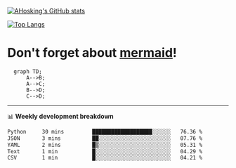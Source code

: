 [![AHosking's GitHub stats](https://github-readme-stats.vercel.app/api?username=ahosking&count_private=true&show_icons=true&theme=onedark&hide_rank=true&include_all_commits=true)](https://github.com/ahosking)

[![Top Langs](https://github-readme-stats.vercel.app/api/top-langs/?username=ahosking&layout=compact&theme=onedark)](https://github.com/ahosking)


# Don't forget about [mermaid](https://github.blog/2022-02-14-include-diagrams-markdown-files-mermaid/)!

```mermaid
  graph TD;
      A-->B;
      A-->C;
      B-->D;
      C-->D;
```
-------

📊 **Weekly development breakdown**

<!--START_SECTION:waka-->

```txt
Python     30 mins         ███████████████████░░░░░░   76.36 %
JSON       3 mins          ██░░░░░░░░░░░░░░░░░░░░░░░   07.76 %
YAML       2 mins          █▒░░░░░░░░░░░░░░░░░░░░░░░   05.31 %
Text       1 min           █░░░░░░░░░░░░░░░░░░░░░░░░   04.29 %
CSV        1 min           █░░░░░░░░░░░░░░░░░░░░░░░░   04.21 %
```

<!--END_SECTION:waka-->
